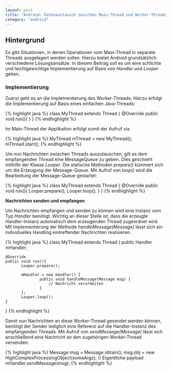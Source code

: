 ```yaml
---
layout: post
title: "Android: Datenaustausch zwischen Main-Thread und Worker-Threads"
category: "android"
---
```




## Hintergrund

Es gibt Situationen, in denen Operationen vom Main-Thread in separate Threads ausgelagert werden sollen.
Hierzu bietet Android grundsätzlich verschiedene Lösungsansätze. In diesem Beitrag soll es um eine schlichte und leichtgewichtige Implementierung auf Basis von <em>Handler</em> und <em>Looper</em> gehen.

### Implementierung

Zuerst geht es an die Implementierung des Worker-Threads: Hierzu erfolgt die Implementierung auf Basis eines einfachen Java-Threads:

{% highlight java %}
class MyThread extends Thread {
    @Override
    public void run(){
    }
}
{% endhighlight %}

Im Main-Thread der Applikation erfolgt somit der Aufruf via 

{% highlight java %}
MyThread mThread = new MyThread();
mThread.start();
{% endhighlight %}

Um nun Nachrichten zwischen Threads auszutauschen, gilt es dem empfangenden Thread eine MessageQueue zu geben.
Dies geschieht mithilfe der Klasse <em>Looper</em>. Die statische Methoden <em>prepare()</em> kümmert sich um die Erzeugung der Message-Queue.
Mit Aufruf von <em>loop()</em> wird die Bearbeitung der Message-Queue gestartet:

{% highlight java %}
class MyThread extends Thread {
    @Override
    public void run(){
           Looper.prepare();
           Looper.loop();
    }
}
{% endhighlight %}

<strong>Nachrichten senden und empfangen</strong>

Um Nachrichten empfangen und senden zu können wird eine Instanz vom Typ <em>Handler</em> benötigt. Wichtig an dieser Stelle ist, dass die erzeugte Handler-Instanz automatisch dem erzeugenden Thread zugeordnet wird.
Mit Implementierung der Methode <em>handleMessage(Message)</em> lässt sich ein individuelles Handling eintreffender Nachrichten realisieren.

{% highlight java %}
class MyThread extends Thread {
    public Handler mHandler;

    @Override
    public void run(){
           Looper.prepare();

           mHandler = new Handler() {
                   public void handleMessage(Message msg) {
                       // Nachricht verarbeiten
                   }
           };
           Looper.loop();
    }
}
{% endhighlight %}

Damit nun Nachrichten an diese Worker-Thread gesendet werden können, benötigt der Sender lediglich eine Referenz auf die Handler-Instanz des empfangenden Threads.
Mit Aufruf von <em>sendMessage(Message)</em> lässt sich anschließend eine Nachricht an den zugehörigen Worker-Thread versenden:

{% highlight java %}
Message msg = Message.obtain();
msg.obj = new HighComplexProcessingObject(someArgs);  // Eigentliche payload
mHandler.sendMessage(msg);
{% endhighlight %}